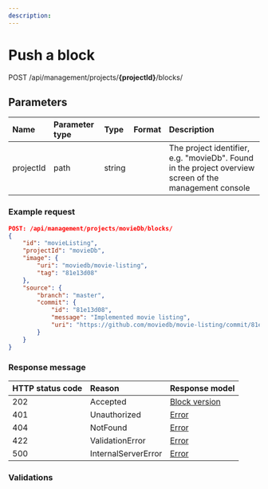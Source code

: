 ```yaml
---
description: 
---
```

# Push a block

<span class="label label--post">POST</span> /api/management/projects/**{projectId}**/blocks/

## Parameters

| Name      | Parameter type | Type   | Format | Description                                                                                            |
| :-------- | :------------- | :----- | :----- | :----------------------------------------------------------------------------------------------------- |
| projectId | path           | string |        | The project identifier, e.g. "movieDb". Found in the project overview screen of the management console |

### Example request

```json
POST: /api/management/projects/movieDb/blocks/
{
    "id": "movieListing",
    "projectId": "movieDb",
    "image": {
        "uri": "moviedb/movie-listing",
        "tag": "81e13d08"
    },
    "source": {
        "branch": "master",
        "commit": {
            "id": "81e13d08",
            "message": "Implemented movie listing",
            "uri": "https://github.com/moviedb/movie-listing/commit/81e13d08fb8fd33e37b64b1e95e1668e5256b38b",
        }        
    }
}
```

### Response message

| HTTP status code | Reason              | Response model                           |
| :--------------- | :------------------ | :--------------------------------------- |
| 202              | Accepted            | [Block version](/model/block-version.md) |
| 401              | Unauthorized        | [Error](/key-concepts/errors.md)         |
| 404              | NotFound            | [Error](/key-concepts/errors.md)         |
| 422              | ValidationError     | [Error](/key-concepts/errors.md)         |
| 500              | InternalServerError | [Error](/key-concepts/errors.md)         |

### Validations
